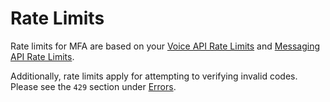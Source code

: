 # Rate Limits

Rate limits for MFA are based on your [Voice API Rate Limits](../voice/rateLimits.md) and [Messaging API Rate Limits](../messaging/ratelimits.md).

Additionally, rate limits apply for attempting to verifying invalid codes. Please see the `429` section under [Errors](./errors.md#http-429).
